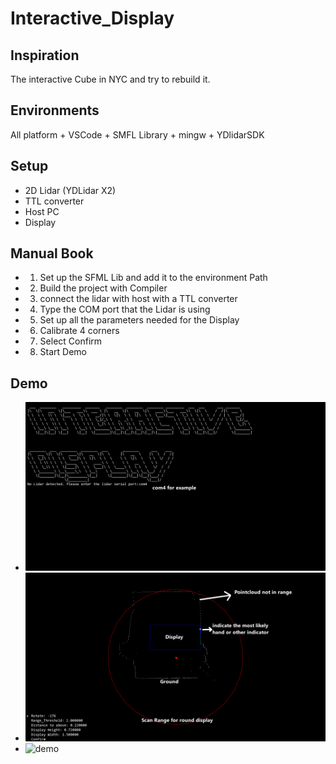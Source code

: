 # Interactive_Display

## Inspiration
The interactive Cube in NYC and try to rebuild it.

## Environments
All platform + VSCode + SMFL Library + mingw + YDlidarSDK

## Setup
- 2D Lidar (YDLidar X2)
- TTL converter
- Host PC
- Display

## Manual Book
- 1. Set up the SFML Lib and add it to the environment Path
- 2. Build the project with Compiler
- 3. connect the lidar with host with a TTL converter
- 4. Type the COM port that the Lidar is using
- 5. Set up all the parameters needed for the Display
- 6. Calibrate 4 corners
- 7. Select Confirm
- 8. Start Demo

## Demo
- ![Connect the port](doc/setup0.png)
- ![Sed up the parameters for the Display](doc/setup1.png)
- ![demo](doc/demo.gif)